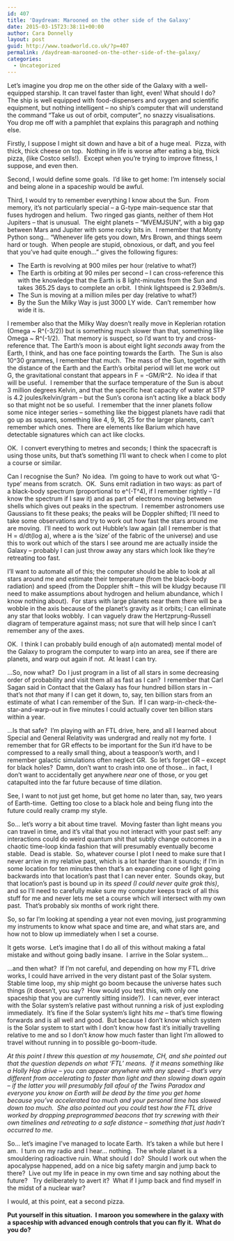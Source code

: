 ```yaml
---
id: 407
title: 'Daydream: Marooned on the other side of the Galaxy'
date: 2015-03-15T23:38:11+00:00
author: Cara Donnelly
layout: post
guid: http://www.toadworld.co.uk/?p=407
permalink: /daydream-marooned-on-the-other-side-of-the-galaxy/
categories:
  - Uncategorized
---
```

Let&#8217;s imagine you drop me on the other side of the Galaxy with a well-equipped starship. It can travel faster than light, even! What should I do?  The ship is well equipped with food-dispensers and oxygen and scientific equipment, but nothing intelligent &#8211; no ship&#8217;s computer that will understand the command &#8220;Take us out of orbit, computer&#8221;, no snazzy visualisations.  You drop me off with a pamphlet that explains this paragraph and nothing else.

Firstly, I suppose I might sit down and have a bit of a huge meal.  Pizza, with thick, thick cheese on top.  Nothing in life is worse after eating a big, thick pizza, (like Costco sells!).  Except when you&#8217;re trying to improve fitness, I suppose, and even then.

Second, I would define some goals.  I&#8217;d like to get home: I&#8217;m intensely social and being alone in a spaceship would be awful.

Third, I would try to remember everything I know about the Sun.  From memory, it&#8217;s not particularly special &#8211; a G-type main-sequence star that fuses hydrogen and helium.  Two ringed gas giants, neither of them Hot Jupiters &#8211; that is unusual.  The eight planets &#8211; &#8220;MVEMJSUN&#8221;, with a big gap between Mars and Jupiter with some rocky bits in.  I remember that Monty Python song&#8230; &#8220;Whenever life gets you down, Mrs Brown, and things seem hard or tough.  When people are stupid, obnoxious, or daft, and you feel that you&#8217;ve had quite enough&#8230;&#8221; gives the following figures:

  * The Earth is revolving at 900 miles per hour (relative to what?)
  * The Earth is orbiting at 90 miles per second &#8211; I can cross-reference this with the knowledge that the Earth is 8 light-minutes from the Sun and takes 365.25 days to complete an orbit.  I think lightspeed is 2.93e8m/s.
  * The Sun is moving at a million miles per day (relative to what?)
  * By the Sun the Milky Way is just 3000 LY wide.  Can&#8217;t remember how wide it is.

I remember also that the Milky Way doesn&#8217;t really move in Keplerian rotation (Omega ~ R^(-3/2)) but is something much slower than that, something like Omega ~ R^(-1/2).  That memory is suspect, so I&#8217;d want to try and cross-reference that. The Earth&#8217;s moon is about eight light _seconds_ away from the Earth, I think, and has one face pointing towards the Earth.  The Sun is also 10^30 grammes, I remember that much.  The mass of the Sun, together with the distance of the Earth and the Earth&#8217;s orbital period will let me work out G, the gravitational constant that appears in F = -GM/R^2.  No idea if that will be useful.  I remember that the surface temperature of the Sun is about 3 million degrees Kelvin, and that the specific heat capacity of water at STP is 4.2 joules/kelvin/gram &#8211; but the Sun&#8217;s corona isn&#8217;t acting like a black body so that might not be so useful.  I remember that the inner planets follow some nice integer series &#8211; something like the biggest planets have radii that go up as squares, something like 4, 9, 16, 25 for the larger planets, can&#8217;t remember which ones.  There are elements like Barium which have detectable signatures which can act like clocks.

OK.  I convert everything to metres and seconds; I think the spacecraft is using those units, but that&#8217;s something I&#8217;ll want to check when I come to plot a course or similar.

Can I recognise the Sun?  No idea.  I&#8217;m going to have to work out what &#8216;G-type&#8217; means from scratch.  OK.  Suns emit radiation in two ways: as part of a black-body spectrum (proportional to e^(-T^4), if I remember rightly &#8211; I&#8217;d know the spectrum if I saw it) and as part of electrons moving between shells which gives out peaks in the spectrum.  I remember astronomers use Gaussians to fit these peaks; the peaks will be Doppler shifted; I&#8217;ll need to take some observations and try to work out how fast the stars around me are moving.  I&#8217;ll need to work out Hubble&#8217;s law again (all I remember is that H = d/dt(log a), where a is the &#8216;size&#8217; of the fabric of the universe) and use this to work out which of the stars I see around me are actually inside the Galaxy &#8211; probably I can just throw away any stars which look like they&#8217;re retreating too fast.

I&#8217;ll want to automate all of this; the computer should be able to look at all stars around me and estimate their temperature (from the black-body radiation) and speed (from the Doppler shift &#8211; this will be kludgy because I&#8217;ll need to make assumptions about hydrogen and helium abundance, which I know nothing about).  For stars with large planets near them there will be a wobble in the axis because of the planet&#8217;s gravity as it orbits; I can eliminate any star that looks wobbly.  I can vaguely draw the Hertzprung-Russell diagram of temperature against mass; not sure that will help since I can&#8217;t remember any of the axes.

OK.  I think I can probably build enough of a(n automated) mental model of the Galaxy to program the computer to warp into an area, see if there are planets, and warp out again if not.  At least I can try.

&#8230;So, now what?  Do I just program in a list of all stars in some decreasing order of probability and visit them all as fast as I can?  I remember that Carl Sagan said in Contact that the Galaxy has four hundred billion stars in &#8211; that&#8217;s not _that_ many if I can get it down, to, say, ten billion stars from an estimate of what I can remember of the Sun.  If I can warp-in-check-the-star-and-warp-out in five minutes I could actually cover ten billion stars within a year.

&#8230;Is that safe?  I&#8217;m playing with an FTL drive, here, and all I learned about Special and General Relativity was undergrad and really not my forte.  I remember that for GR effects to be important for the Sun it&#8217;d have to be compressed to a really small thing, about a teaspoon&#8217;s worth, and I remember galactic simulations often neglect GR.  So let&#8217;s forget GR &#8211; except for black holes?  Damn, don&#8217;t want to crash into one of those&#8230; in fact, I don&#8217;t want to accidentally get anywhere _near_ one of those, or you get catapulted into the far future because of time dilation.

See, I want to not just get home, but get home no later than, say, two years of Earth-time.  Getting too close to a black hole and being flung into the future could really cramp my style.

So&#8230; let&#8217;s worry a bit about time travel.  Moving faster than light means you can travel in time, and it&#8217;s vital that you not interact with your past self: any interactions could do weird quantum shit that subtly change outcomes in a chaotic time-loop kinda fashion that will presumably eventually become stable.  Dead is stable.  So, whatever course I plot I need to make sure that I never arrive in my relative past, which is a lot harder than it sounds; if I&#8217;m in some location for ten minutes then that&#8217;s an expanding cone of light going backwards into that location&#8217;s past that I can never enter.  Sounds okay, but that location&#8217;s past is bound up in its _speed (I could never quite grok this)_, and so I&#8217;ll need to carefully make sure my computer keeps track of all this stuff for me and never lets me set a course which will intersect with my own past.  That&#8217;s probably six months of work right there.

So, so far I&#8217;m looking at spending a year not even moving, just programming my instruments to know what space and time are, and what stars are, and how not to blow up immediately when I set a course.

It gets worse.  Let&#8217;s imagine that I do all of this without making a fatal mistake and without going badly insane.  I arrive in the Solar system&#8230;

&#8230;and then what?  If I&#8217;m not careful, and depending on how my FTL drive works, I could have arrived in the very distant past of the Solar system.  Stable time loop, my ship might go boom because the universe hates such things (it doesn&#8217;t, you say?  How would you test this, with only one spaceship that you are currently sitting inside?).  I can never, ever interact with the Solar system&#8217;s relative past without running a risk of just exploding immediately.  It&#8217;s fine if the Solar system&#8217;s light hits _me_ &#8211; that&#8217;s time flowing forwards and is all well and good.  But because I don&#8217;t know which system is the Solar system to start with I don&#8217;t know how fast it&#8217;s initially travelling relative to me and so I don&#8217;t _know_ how much faster than light I&#8217;m allowed to travel without running in to possible go-boom-itude.

_At this point I threw this question at my housemate, CH, and she pointed out that the question depends on what &#8216;FTL&#8217; means.  If it means something like a Holly Hop drive &#8211; you can appear anywhere with any speed &#8211; that&#8217;s very different from accelerating to faster than light and then slowing down again &#8211; if the latter you will presumably fall afoul of the Twins Paradox and everyone you know on Earth will be dead by the time you get home because you&#8217;ve accelerated too much and your personal time has slowed down too much.  She also pointed out you could_ test _how the FTL drive worked by dropping preprogrammed beacons that try screwing with their own timelines and retreating to a safe distance &#8211; something that just hadn&#8217;t occurred to me._

So&#8230; let&#8217;s imagine I&#8217;ve managed to locate Earth.  It&#8217;s taken a while but here I am.  I turn on my radio and I hear&#8230; nothing.  The whole planet is a smouldering radioactive ruin. What should I do?  Should I work out when the apocalypse happened, add on a nice big safety margin and jump back to there?  Live out my life in peace in my own time and say nothing about the future?   Try deliberately to avert it?  What if I jump back and find myself in the midst of a nuclear war?

I would, at this point, eat a second pizza.

**Put yourself in this situation.  I maroon you somewhere in the galaxy with a spaceship with advanced enough controls that you can fly it.  What do you do?**